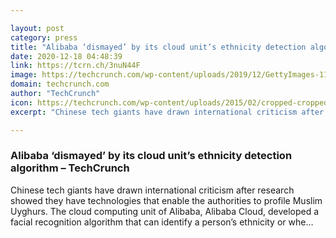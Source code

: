 ```yaml
---

layout: post
category: press
title: "Alibaba ‘dismayed’ by its cloud unit’s ethnicity detection algorithm"
date: 2020-12-18 04:48:39
link: https://tcrn.ch/3nuN44F
image: https://techcrunch.com/wp-content/uploads/2019/12/GettyImages-1159767088.jpg?w=738
domain: techcrunch.com
author: "TechCrunch"
icon: https://techcrunch.com/wp-content/uploads/2015/02/cropped-cropped-favicon-gradient.png?w=180
excerpt: "Chinese tech giants have drawn international criticism after research showed they have technologies that enable the authorities to profile Muslim Uyghurs. The cloud computing unit of Alibaba, Alibaba Cloud, developed a facial recognition algorithm that can identify a person’s ethnicity or whe…"

---
```


### Alibaba ‘dismayed’ by its cloud unit’s ethnicity detection algorithm – TechCrunch

Chinese tech giants have drawn international criticism after research showed they have technologies that enable the authorities to profile Muslim Uyghurs. The cloud computing unit of Alibaba, Alibaba Cloud, developed a facial recognition algorithm that can identify a person’s ethnicity or whe…